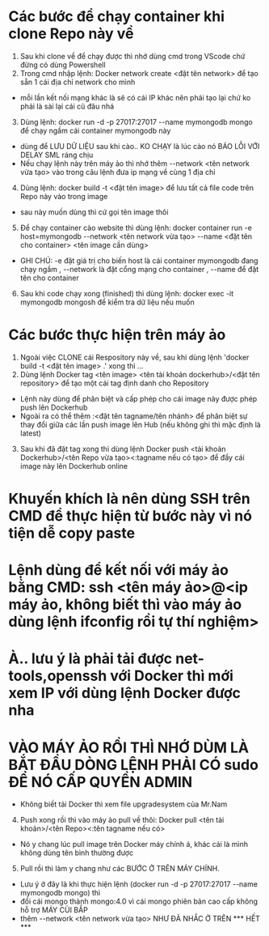 # Các bước để chạy container khi clone Repo này về

1. Sau khi clone về để chạy được thì nhớ dùng cmd trong VScode chứ đừng có dùng Powershell
2. Trong cmd nhập lệnh: Docker network create <đặt tên network> để tạo sẵn 1 cái địa chỉ network cho mình
* mỗi lần kết nối mạng khác là sẽ có cái IP khác nên phải tạo lại chứ ko phải là sài lại cái cũ đâu nhá
3. Dùng lệnh: docker run -d -p 27017:27017 --name mymongodb mongo để chạy ngầm cái container mymongodb này
* dùng để LƯU DỮ LIỆU sau khi cào.. KO CHẠY là lúc cào nó BÁO LỖI VỚI DELAY SML ráng chịu
* Nếu chạy lệnh này trên máy ảo thì nhớ thêm --network <tên network vừa tạo> vào trong câu lệnh đưa ip mạng về cùng 1 địa chỉ
4. Dùng lệnh: docker build -t <đặt tên image> để lưu tất cả file code trên Repo này vào trong image
* sau này muốn dùng thì cứ gọi tên image thôi
5. Để chạy container cào website thì dùng lệnh: docker container run -e host=mymongodb --network <tên network vừa tạo> --name <đặt tên cho container> <tên image cần dùng>
* GHI CHÚ: -e đặt giá trị cho biến host là cái container mymongodb đang chạy ngầm , --network là đặt cổng mạng cho container , --name để đặt tên cho container
6. Sau khi code chạy xong (finished) thì dùng lệnh: docker exec -it mymongodb mongosh để kiểm tra dữ liệu nếu muốn


# Các bước thực hiện trên máy ảo

1. Ngoài việc CLONE cái Respository này về, sau khi dùng lệnh 'docker build -t <đặt tên image> .' xong thì ...
2. Dùng lệnh Docker tag <tên image> <tên tài khoản dockerhub>/<đặt tên repository> để tạo một cái tag định danh cho Repository
* Lệnh này dùng để phân biệt và cấp phép cho cái image này được phép push lên Dockerhub
* Ngoài ra có thể thêm :<đặt tên tagname/tên nhánh> để phân biệt sự thay đổi giữa các lần push image lên Hub (nếu không ghi thì mặc định là latest)
3. Sau khi đã đặt tag xong thì dùng lệnh Docker push <tài khoản Dockerhub>/<tên Repo vừa tạo><:tagname nếu có tạo> để đẩy cái image này lên Dockerhub online

# Khuyến khích là nên dùng SSH trên CMD để thực hiện từ bước này vì nó tiện dễ copy paste
# Lệnh dùng để kết nối với máy ảo bằng CMD: ssh <tên máy ảo>@<ip máy ảo, không biết thì vào máy ảo dùng lệnh ifconfig rồi tự thí nghiệm>
# À.. lưu ý là phải tải được net-tools,openssh với Docker thì mới xem IP với dùng lệnh Docker được nha
# VÀO MÁY ẢO RỒI THÌ NHỚ DÙM LÀ BẮT ĐẦU DÒNG LỆNH PHẢI CÓ sudo ĐỂ NÓ CẤP QUYỀN ADMIN
* Không biết tải Docker thì xem file upgradesystem của Mr.Nam
4. Push xong rồi thì vào máy ảo pull về thôi: Docker pull <tên tài khoản>/<tên Repo><:tên tagname nếu có>
* Nó y chang lúc pull image trên Docker máy chính á, khác cái là mình không dùng tên bình thường được
5. Pull rồi thì làm y chang như các BƯỚC Ở TRÊN MÁY CHÍNH.
* Lưu ý ở đây là khi thực hiện lệnh (docker run -d -p 27017:27017 --name mymongodb mongo) thì
* đổi cái mongo thành mongo:4.0 vì cái mongo phiên bản cao cấp không hỗ trợ MÁY CÙI BẮP
* thêm --network <tên network vừa tạo> NHƯ ĐÃ NHẮC Ở TRÊN
*** HẾT ***
